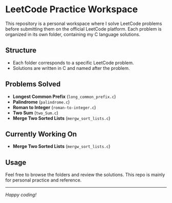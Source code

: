 # LeetCode Practice Workspace

This repository is a personal workspace where I solve LeetCode problems before submitting them on the official LeetCode platform. Each problem is organized in its own folder, containing my C language solutions.

## Structure
- Each folder corresponds to a specific LeetCode problem.
- Solutions are written in C and named after the problem.

## Problems Solved
- **Longest Common Prefix** (`long_common_prefix.c`)
- **Palindrome** (`palindrome.c`)
- **Roman to Integer** (`roman-to-integer.c`)
- **Two Sum** (`two_Sum.c`)
- **Merge Two Sorted Lists** (`mergw_sort_lists.c`)

## Currently Working On
- **Merge Two Sorted Lists** (`mergw_sort_lists.c`)

## Usage
Feel free to browse the folders and review the solutions. This repo is mainly for personal practice and reference.

---

*Happy coding!*
